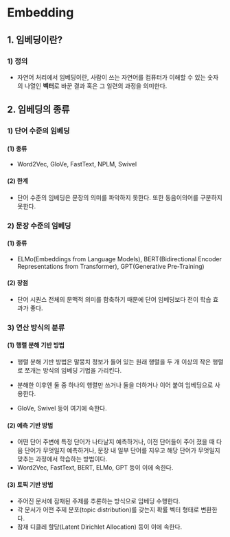 # Embedding



## 1. 임베딩이란?



### 1) 정의

- 자연어 처리에서 임베딩이란, 사람이 쓰는 자연어를 컴퓨터가 이해할 수 있는 숫자의 나열인 **벡터**로 바꾼 결과 혹은 그 일련의 과정을 의미한다.



## 2. 임베딩의 종류



### 1) 단어 수준의 임베딩



#### (1) 종류

- Word2Vec, GloVe, FastText, NPLM, Swivel



#### (2) 한계

-  단어 수준의 임베딩은 문장의 의미를 파악하지 못한다. 또한 동음이의어를 구분하지 못한다.



### 2) 문장 수준의 임베딩



#### (1) 종류

- ELMo(Embeddings from Language Models), BERT(Bidirectional Encoder Representations from Transformer), GPT(Generative Pre-Training)



#### (2) 장점

- 단어 시퀀스 전체의 문맥적 의미를 함축하기 때문에 단어 임베딩보다 전이 학습 효과가 좋다.



### 3) 연산 방식의 분류



#### (1) 행렬 분해 기반 방법

- 행렬 분해 기반 방법은 말뭉치 정보가 들어 있는 원래 행렬을 두 개 이상의 작은 행렬로 쪼개는 방식의 임베딩 기법을 가리킨다.
- 분해한 이후엔 둘 중 하나의 행렬만 쓰거나 둘을 더하거나 이어 붙여 임베딩으로 사용한다.

- GloVe, Swivel 등이 여기에 속한다.



#### (2) 예측 기반 방법

- 어떤 단어 주변에 특정 단어가 나타날지 예측하거나, 이전 단어들이 주어 졌을 때 다음 단어가 무엇일지 예측하거나, 문장 내 일부 단어를 지우고 해당 단어가 무엇일지 맞추는 과정에서 학습하는 방법이다.
- Word2Vec, FastText, BERT, ELMo, GPT 등이 이에 속한다.



#### (3) 토픽 기반 방법

- 주어진 문서에 잠재된 주제를 추론하는 방식으로 임베딩 수행한다.
- 각 문서가 어떤 주제 분포(topic distribution)를 갖는지 확률 벡터 형태로 변환한다.
- 잠재 디클레 할당(Latent Dirichlet Allocation) 등이 이에 속한다.

